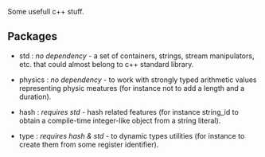 Some usefull c++ stuff.

## Packages

- std : *no dependency* - a set of containers, strings, stream manipulators, etc. that could almost belong to c++ standard library.

- physics : *no dependency* - to work with strongly typed arithmetic values representing physic meatures (for instance not to add a length and a duration).

- hash : *requires std* - hash related features (for instance string_id to obtain a compile-time integer-like object from a string literal).

- type : *requires hash & std* - to dynamic types utilities (for instance to create them from some register identifier).
